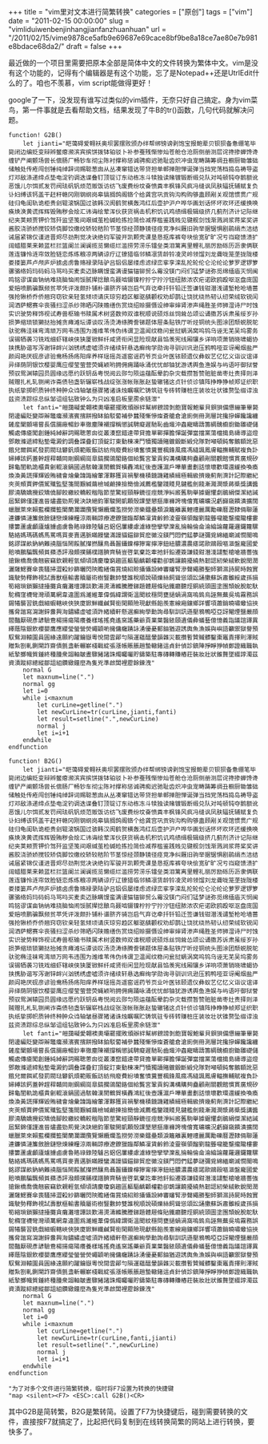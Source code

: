 +++
title = "vim里对文本进行简繁转换"
categories = ["原创"]
tags = ["vim"]
date = "2011-02-15 00:00:00"
slug = "vimliduiwenbenjinhangjianfanzhuanhuan"
url = "/2011/02/15/vime9878ce5afb9e69687e69cace8bf9be8a18ce7ae80e7b981e8bdace68da2/"
draft = false
+++

最近做的一个项目里需要把原本全部是简体中文的文件转换为繁体中文。vim是没有这个功能的，记得有个编辑器是有这个功能，忘了是Notepad++还是UtrlEdit什么的了。咱也不羡慕，vim script能做得更好！

google了一下，没发现有谁写过类似的vim插件，无奈只好自己搞定。身为vim菜鸟，第一件事就是去看帮助文档，结果发现了牛B的tr()函数，几句代码就解决问题。

    function! G2B()  
        let jianti="皑蔼碍爱翱袄奥坝罢摆败颁办绊帮绑镑谤剥饱宝报鲍辈贝钡狈备惫绷笔毕毙闭边编贬变辩辫鳖瘪濒滨宾摈饼拨钵铂驳卜补参蚕残惭惨灿苍舱仓沧厕侧册测层诧搀掺蝉馋谗缠铲产阐颤场尝长偿肠厂畅钞车彻尘陈衬撑称惩诚骋痴迟驰耻齿炽冲虫宠畴踌筹绸丑橱厨锄雏础储触处传疮闯创锤纯绰辞词赐聪葱囱从丛凑窜错达带贷担单郸掸胆惮诞弹当挡党荡档捣岛祷导盗灯邓敌涤递缔点垫电淀钓调迭谍叠钉顶锭订东动栋冻斗犊独读赌镀锻断缎兑队对吨顿钝夺鹅额讹恶饿儿尔饵贰发罚阀珐矾钒烦范贩饭访纺飞废费纷坟奋愤粪丰枫锋风疯冯缝讽凤肤辐抚辅赋复负讣妇缚该钙盖干赶秆赣冈刚钢纲岗皋镐搁鸽阁铬个给龚宫巩贡钩沟构购够蛊顾剐关观馆惯贯广规硅归龟闺轨诡柜贵刽辊滚锅国过骇韩汉阂鹤贺横轰鸿红后壶护沪户哗华画划话怀坏欢环还缓换唤痪焕涣黄谎挥辉毁贿秽会烩汇讳诲绘荤浑伙获货祸击机积饥讥鸡绩缉极辑级挤几蓟剂济计记际继纪夹荚颊贾钾价驾歼监坚笺间艰缄茧检碱硷拣捡简俭减荐槛鉴践贱见键舰剑饯渐溅涧浆蒋桨奖讲酱胶浇骄娇搅铰矫侥脚饺缴绞轿较秸阶节茎惊经颈静镜径痉竞净纠厩旧驹举据锯惧剧鹃绢杰洁结诫届紧锦仅谨进晋烬尽劲荆觉决诀绝钧军骏开凯颗壳课垦恳抠库裤夸块侩宽矿旷况亏岿窥馈溃扩阔蜡腊莱来赖蓝栏拦篮阑兰澜谰揽览懒缆烂滥捞劳涝乐镭垒类泪篱离里鲤礼丽厉励砾历沥隶俩联莲连镰怜涟帘敛脸链恋炼练粮凉两辆谅疗辽镣猎临邻鳞凛赁龄铃凌灵岭领馏刘龙聋咙笼垄拢陇楼娄搂篓芦卢颅庐炉掳卤虏鲁赂禄录陆驴吕铝侣屡缕虑滤绿峦挛孪滦乱抡轮伦仑沦纶论萝罗逻锣箩骡骆络妈玛码蚂马骂吗买麦卖迈脉瞒馒蛮满谩猫锚铆贸么霉没镁门闷们锰梦谜弥觅绵缅庙灭悯闽鸣铭谬谋亩钠纳难挠脑恼闹馁腻撵捻酿鸟聂啮镊镍柠狞宁拧泞钮纽脓浓农疟诺欧鸥殴呕沤盘庞国爱赔喷鹏骗飘频贫苹凭评泼颇扑铺朴谱脐齐骑岂启气弃讫牵扦钎铅迁签谦钱钳潜浅谴堑枪呛墙蔷强抢锹桥乔侨翘窍窃钦亲轻氢倾顷请庆琼穷趋区躯驱龋颧权劝却鹊让饶扰绕热韧认纫荣绒软锐闰润洒萨鳃赛伞丧骚扫涩杀纱筛晒闪陕赡缮伤赏烧绍赊摄慑设绅审婶肾渗声绳胜圣师狮湿诗尸时蚀实识驶势释饰视试寿兽枢输书赎属术树竖数帅双谁税顺说硕烁丝饲耸怂颂讼诵擞苏诉肃虽绥岁孙损笋缩琐锁獭挞抬摊贪瘫滩坛谭谈叹汤烫涛绦腾誊锑题体屉条贴铁厅听烃铜统头图涂团颓蜕脱鸵驮驼椭洼袜弯湾顽万网韦违围为潍维苇伟伪纬谓卫温闻纹稳问瓮挝蜗涡窝呜钨乌诬无芜吴坞雾务误锡牺袭习铣戏细虾辖峡侠狭厦锨鲜纤咸贤衔闲显险现献县馅羡宪线厢镶乡详响项萧销晓啸蝎协挟携胁谐写泻谢锌衅兴汹锈绣虚嘘须许绪续轩悬选癣绚学勋询寻驯训讯逊压鸦鸭哑亚讶阉烟盐严颜阎艳厌砚彦谚验鸯杨扬疡阳痒养样瑶摇尧遥窑谣药爷页业叶医铱颐遗仪彝蚁艺亿忆义诣议谊译异绎荫阴银饮樱婴鹰应缨莹萤营荧蝇颖哟拥佣痈踊咏涌优忧邮铀犹游诱舆鱼渔娱与屿语吁御狱誉预驭鸳渊辕园员圆缘远愿约跃钥岳粤悦阅云郧匀陨运蕴酝晕韵杂灾载攒暂赞赃脏凿枣灶责择则泽贼赠扎札轧铡闸诈斋债毡盏斩辗崭栈战绽张涨帐账胀赵蛰辙锗这贞针侦诊镇阵挣睁狰帧郑证织职执纸挚掷帜质钟终种肿众诌轴皱昼骤猪诸诛烛瞩嘱贮铸筑驻专砖转赚桩庄装妆壮状锥赘坠缀谆浊兹资渍踪综总纵邹诅组钻致钟么为只凶准启板里雳余链泄"  
        let fanti="皚藹礙愛翺襖奧壩罷擺敗頒辦絆幫綁鎊謗剝飽寶報鮑輩貝鋇狽備憊繃筆畢斃閉邊編貶變辯辮鼈癟瀕濱賓擯餅撥缽鉑駁蔔補參蠶殘慚慘燦蒼艙倉滄廁側冊測層詫攙摻蟬饞讒纏鏟産闡顫場嘗長償腸廠暢鈔車徹塵陳襯撐稱懲誠騁癡遲馳恥齒熾沖蟲寵疇躊籌綢醜櫥廚鋤雛礎儲觸處傳瘡闖創錘純綽辭詞賜聰蔥囪從叢湊竄錯達帶貸擔單鄲撣膽憚誕彈當擋黨蕩檔搗島禱導盜燈鄧敵滌遞締點墊電澱釣調叠諜疊釘頂錠訂東動棟凍鬥犢獨讀賭鍍鍛斷緞兌隊對噸頓鈍奪鵝額訛惡餓兒爾餌貳發罰閥琺礬釩煩範販飯訪紡飛廢費紛墳奮憤糞豐楓鋒風瘋馮縫諷鳳膚輻撫輔賦複負訃婦縛該鈣蓋幹趕稈贛岡剛鋼綱崗臯鎬擱鴿閣鉻個給龔宮鞏貢鈎溝構購夠蠱顧剮關觀館慣貫廣規矽歸龜閨軌詭櫃貴劊輥滾鍋國過駭韓漢閡鶴賀橫轟鴻紅後壺護滬戶嘩華畫劃話懷壞歡環還緩換喚瘓煥渙黃謊揮輝毀賄穢會燴彙諱誨繪葷渾夥獲貨禍擊機積饑譏雞績緝極輯級擠幾薊劑濟計記際繼紀夾莢頰賈鉀價駕殲監堅箋間艱緘繭檢堿鹼揀撿簡儉減薦檻鑒踐賤見鍵艦劍餞漸濺澗漿蔣槳獎講醬膠澆驕嬌攪鉸矯僥腳餃繳絞轎較稭階節莖驚經頸靜鏡徑痙競淨糾廄舊駒舉據鋸懼劇鵑絹傑潔結誡屆緊錦僅謹進晉燼盡勁荊覺決訣絕鈞軍駿開凱顆殼課墾懇摳庫褲誇塊儈寬礦曠況虧巋窺饋潰擴闊蠟臘萊來賴藍欄攔籃闌蘭瀾讕攬覽懶纜爛濫撈勞澇樂鐳壘類淚籬離裏鯉禮麗厲勵礫曆瀝隸倆聯蓮連鐮憐漣簾斂臉鏈戀煉練糧涼兩輛諒療遼鐐獵臨鄰鱗凜賃齡鈴淩靈嶺領餾劉龍聾嚨籠壟攏隴樓婁摟簍蘆盧顱廬爐擄鹵虜魯賂祿錄陸驢呂鋁侶屢縷慮濾綠巒攣孿灤亂掄輪倫侖淪綸論蘿羅邏鑼籮騾駱絡媽瑪碼螞馬罵嗎買麥賣邁脈瞞饅蠻滿謾貓錨鉚貿麽黴沒鎂門悶們錳夢謎彌覓綿緬廟滅憫閩鳴銘謬謀畝鈉納難撓腦惱鬧餒膩攆撚釀鳥聶齧鑷鎳檸獰甯擰濘鈕紐膿濃農瘧諾歐鷗毆嘔漚盤龐國愛賠噴鵬騙飄頻貧蘋憑評潑頗撲鋪樸譜臍齊騎豈啓氣棄訖牽扡釺鉛遷簽謙錢鉗潛淺譴塹槍嗆牆薔強搶鍬橋喬僑翹竅竊欽親輕氫傾頃請慶瓊窮趨區軀驅齲顴權勸卻鵲讓饒擾繞熱韌認紉榮絨軟銳閏潤灑薩鰓賽傘喪騷掃澀殺紗篩曬閃陝贍繕傷賞燒紹賒攝懾設紳審嬸腎滲聲繩勝聖師獅濕詩屍時蝕實識駛勢釋飾視試壽獸樞輸書贖屬術樹豎數帥雙誰稅順說碩爍絲飼聳慫頌訟誦擻蘇訴肅雖綏歲孫損筍縮瑣鎖獺撻擡攤貪癱灘壇譚談歎湯燙濤縧騰謄銻題體屜條貼鐵廳聽烴銅統頭圖塗團頹蛻脫鴕馱駝橢窪襪彎灣頑萬網韋違圍爲濰維葦偉僞緯謂衛溫聞紋穩問甕撾蝸渦窩嗚鎢烏誣無蕪吳塢霧務誤錫犧襲習銑戲細蝦轄峽俠狹廈鍁鮮纖鹹賢銜閑顯險現獻縣餡羨憲線廂鑲鄉詳響項蕭銷曉嘯蠍協挾攜脅諧寫瀉謝鋅釁興洶鏽繡虛噓須許緒續軒懸選癬絢學勳詢尋馴訓訊遜壓鴉鴨啞亞訝閹煙鹽嚴顔閻豔厭硯彥諺驗鴦楊揚瘍陽癢養樣瑤搖堯遙窯謠藥爺頁業葉醫銥頤遺儀彜蟻藝億憶義詣議誼譯異繹蔭陰銀飲櫻嬰鷹應纓瑩螢營熒蠅穎喲擁傭癰踴詠湧優憂郵鈾猶遊誘輿魚漁娛與嶼語籲禦獄譽預馭鴛淵轅園員圓緣遠願約躍鑰嶽粵悅閱雲鄖勻隕運蘊醞暈韻雜災載攢暫贊贓髒鑿棗竈責擇則澤賊贈紮劄軋鍘閘詐齋債氈盞斬輾嶄棧戰綻張漲帳賬脹趙蟄轍鍺這貞針偵診鎮陣掙睜猙幀鄭證織職執紙摯擲幟質鍾終種腫衆謅軸皺晝驟豬諸誅燭矚囑貯鑄築駐專磚轉賺樁莊裝妝壯狀錐贅墜綴諄濁茲資漬蹤綜總縱鄒詛組鑽緻鐘麼為隻兇準啟闆裡靂餘鍊洩"  
        normal G  
        let maxnum=line(".")  
        normal gg  
        let i=0  
        while i<maxnum  
            let curLine=getline(".")  
            let newCurLine=tr(curLine,jianti,fanti)  
            let result=setline(".",newCurLine)  
            normal j  
            let i=i+1  
        endwhile  
    endfunction  
    
    function! B2G()  
        let jianti="皑蔼碍爱翱袄奥坝罢摆败颁办绊帮绑镑谤剥饱宝报鲍辈贝钡狈备惫绷笔毕毙闭边编贬变辩辫鳖瘪濒滨宾摈饼拨钵铂驳卜补参蚕残惭惨灿苍舱仓沧厕侧册测层诧搀掺蝉馋谗缠铲产阐颤场尝长偿肠厂畅钞车彻尘陈衬撑称惩诚骋痴迟驰耻齿炽冲虫宠畴踌筹绸丑橱厨锄雏础储触处传疮闯创锤纯绰辞词赐聪葱囱从丛凑窜错达带贷担单郸掸胆惮诞弹当挡党荡档捣岛祷导盗灯邓敌涤递缔点垫电淀钓调迭谍叠钉顶锭订东动栋冻斗犊独读赌镀锻断缎兑队对吨顿钝夺鹅额讹恶饿儿尔饵贰发罚阀珐矾钒烦范贩饭访纺飞废费纷坟奋愤粪丰枫锋风疯冯缝讽凤肤辐抚辅赋复负讣妇缚该钙盖干赶秆赣冈刚钢纲岗皋镐搁鸽阁铬个给龚宫巩贡钩沟构购够蛊顾剐关观馆惯贯广规硅归龟闺轨诡柜贵刽辊滚锅国过骇韩汉阂鹤贺横轰鸿红后壶护沪户哗华画划话怀坏欢环还缓换唤痪焕涣黄谎挥辉毁贿秽会烩汇讳诲绘荤浑伙获货祸击机积饥讥鸡绩缉极辑级挤几蓟剂济计记际继纪夹荚颊贾钾价驾歼监坚笺间艰缄茧检碱硷拣捡简俭减荐槛鉴践贱见键舰剑饯渐溅涧浆蒋桨奖讲酱胶浇骄娇搅铰矫侥脚饺缴绞轿较秸阶节茎惊经颈静镜径痉竞净纠厩旧驹举据锯惧剧鹃绢杰洁结诫届紧锦仅谨进晋烬尽劲荆觉决诀绝钧军骏开凯颗壳课垦恳抠库裤夸块侩宽矿旷况亏岿窥馈溃扩阔蜡腊莱来赖蓝栏拦篮阑兰澜谰揽览懒缆烂滥捞劳涝乐镭垒类泪篱离里鲤礼丽厉励砾历沥隶俩联莲连镰怜涟帘敛脸链恋炼练粮凉两辆谅疗辽镣猎临邻鳞凛赁龄铃凌灵岭领馏刘龙聋咙笼垄拢陇楼娄搂篓芦卢颅庐炉掳卤虏鲁赂禄录陆驴吕铝侣屡缕虑滤绿峦挛孪滦乱抡轮伦仑沦纶论萝罗逻锣箩骡骆络妈玛码蚂马骂吗买麦卖迈脉瞒馒蛮满谩猫锚铆贸么霉没镁门闷们锰梦谜弥觅绵缅庙灭悯闽鸣铭谬谋亩钠纳难挠脑恼闹馁腻撵捻酿鸟聂啮镊镍柠狞宁拧泞钮纽脓浓农疟诺欧鸥殴呕沤盘庞国爱赔喷鹏骗飘频贫苹凭评泼颇扑铺朴谱脐齐骑岂启气弃讫牵扦钎铅迁签谦钱钳潜浅谴堑枪呛墙蔷强抢锹桥乔侨翘窍窃钦亲轻氢倾顷请庆琼穷趋区躯驱龋颧权劝却鹊让饶扰绕热韧认纫荣绒软锐闰润洒萨鳃赛伞丧骚扫涩杀纱筛晒闪陕赡缮伤赏烧绍赊摄慑设绅审婶肾渗声绳胜圣师狮湿诗尸时蚀实识驶势释饰视试寿兽枢输书赎属术树竖数帅双谁税顺说硕烁丝饲耸怂颂讼诵擞苏诉肃虽绥岁孙损笋缩琐锁獭挞抬摊贪瘫滩坛谭谈叹汤烫涛绦腾誊锑题体屉条贴铁厅听烃铜统头图涂团颓蜕脱鸵驮驼椭洼袜弯湾顽万网韦违围为潍维苇伟伪纬谓卫温闻纹稳问瓮挝蜗涡窝呜钨乌诬无芜吴坞雾务误锡牺袭习铣戏细虾辖峡侠狭厦锨鲜纤咸贤衔闲显险现献县馅羡宪线厢镶乡详响项萧销晓啸蝎协挟携胁谐写泻谢锌衅兴汹锈绣虚嘘须许绪续轩悬选癣绚学勋询寻驯训讯逊压鸦鸭哑亚讶阉烟盐严颜阎艳厌砚彦谚验鸯杨扬疡阳痒养样瑶摇尧遥窑谣药爷页业叶医铱颐遗仪彝蚁艺亿忆义诣议谊译异绎荫阴银饮樱婴鹰应缨莹萤营荧蝇颖哟拥佣痈踊咏涌优忧邮铀犹游诱舆鱼渔娱与屿语吁御狱誉预驭鸳渊辕园员圆缘远愿约跃钥岳粤悦阅云郧匀陨运蕴酝晕韵杂灾载攒暂赞赃脏凿枣灶责择则泽贼赠扎札轧铡闸诈斋债毡盏斩辗崭栈战绽张涨帐账胀赵蛰辙锗这贞针侦诊镇阵挣睁狰帧郑证织职执纸挚掷帜质钟终种肿众诌轴皱昼骤猪诸诛烛瞩嘱贮铸筑驻专砖转赚桩庄装妆壮状锥赘坠缀谆浊兹资渍踪综总纵邹诅组钻致钟么为只凶准启板里雳余链泄"  
        let fanti="皚藹礙愛翺襖奧壩罷擺敗頒辦絆幫綁鎊謗剝飽寶報鮑輩貝鋇狽備憊繃筆畢斃閉邊編貶變辯辮鼈癟瀕濱賓擯餅撥缽鉑駁蔔補參蠶殘慚慘燦蒼艙倉滄廁側冊測層詫攙摻蟬饞讒纏鏟産闡顫場嘗長償腸廠暢鈔車徹塵陳襯撐稱懲誠騁癡遲馳恥齒熾沖蟲寵疇躊籌綢醜櫥廚鋤雛礎儲觸處傳瘡闖創錘純綽辭詞賜聰蔥囪從叢湊竄錯達帶貸擔單鄲撣膽憚誕彈當擋黨蕩檔搗島禱導盜燈鄧敵滌遞締點墊電澱釣調叠諜疊釘頂錠訂東動棟凍鬥犢獨讀賭鍍鍛斷緞兌隊對噸頓鈍奪鵝額訛惡餓兒爾餌貳發罰閥琺礬釩煩範販飯訪紡飛廢費紛墳奮憤糞豐楓鋒風瘋馮縫諷鳳膚輻撫輔賦複負訃婦縛該鈣蓋幹趕稈贛岡剛鋼綱崗臯鎬擱鴿閣鉻個給龔宮鞏貢鈎溝構購夠蠱顧剮關觀館慣貫廣規矽歸龜閨軌詭櫃貴劊輥滾鍋國過駭韓漢閡鶴賀橫轟鴻紅後壺護滬戶嘩華畫劃話懷壞歡環還緩換喚瘓煥渙黃謊揮輝毀賄穢會燴彙諱誨繪葷渾夥獲貨禍擊機積饑譏雞績緝極輯級擠幾薊劑濟計記際繼紀夾莢頰賈鉀價駕殲監堅箋間艱緘繭檢堿鹼揀撿簡儉減薦檻鑒踐賤見鍵艦劍餞漸濺澗漿蔣槳獎講醬膠澆驕嬌攪鉸矯僥腳餃繳絞轎較稭階節莖驚經頸靜鏡徑痙競淨糾廄舊駒舉據鋸懼劇鵑絹傑潔結誡屆緊錦僅謹進晉燼盡勁荊覺決訣絕鈞軍駿開凱顆殼課墾懇摳庫褲誇塊儈寬礦曠況虧巋窺饋潰擴闊蠟臘萊來賴藍欄攔籃闌蘭瀾讕攬覽懶纜爛濫撈勞澇樂鐳壘類淚籬離裏鯉禮麗厲勵礫曆瀝隸倆聯蓮連鐮憐漣簾斂臉鏈戀煉練糧涼兩輛諒療遼鐐獵臨鄰鱗凜賃齡鈴淩靈嶺領餾劉龍聾嚨籠壟攏隴樓婁摟簍蘆盧顱廬爐擄鹵虜魯賂祿錄陸驢呂鋁侶屢縷慮濾綠巒攣孿灤亂掄輪倫侖淪綸論蘿羅邏鑼籮騾駱絡媽瑪碼螞馬罵嗎買麥賣邁脈瞞饅蠻滿謾貓錨鉚貿麽黴沒鎂門悶們錳夢謎彌覓綿緬廟滅憫閩鳴銘謬謀畝鈉納難撓腦惱鬧餒膩攆撚釀鳥聶齧鑷鎳檸獰甯擰濘鈕紐膿濃農瘧諾歐鷗毆嘔漚盤龐國愛賠噴鵬騙飄頻貧蘋憑評潑頗撲鋪樸譜臍齊騎豈啓氣棄訖牽扡釺鉛遷簽謙錢鉗潛淺譴塹槍嗆牆薔強搶鍬橋喬僑翹竅竊欽親輕氫傾頃請慶瓊窮趨區軀驅齲顴權勸卻鵲讓饒擾繞熱韌認紉榮絨軟銳閏潤灑薩鰓賽傘喪騷掃澀殺紗篩曬閃陝贍繕傷賞燒紹賒攝懾設紳審嬸腎滲聲繩勝聖師獅濕詩屍時蝕實識駛勢釋飾視試壽獸樞輸書贖屬術樹豎數帥雙誰稅順說碩爍絲飼聳慫頌訟誦擻蘇訴肅雖綏歲孫損筍縮瑣鎖獺撻擡攤貪癱灘壇譚談歎湯燙濤縧騰謄銻題體屜條貼鐵廳聽烴銅統頭圖塗團頹蛻脫鴕馱駝橢窪襪彎灣頑萬網韋違圍爲濰維葦偉僞緯謂衛溫聞紋穩問甕撾蝸渦窩嗚鎢烏誣無蕪吳塢霧務誤錫犧襲習銑戲細蝦轄峽俠狹廈鍁鮮纖鹹賢銜閑顯險現獻縣餡羨憲線廂鑲鄉詳響項蕭銷曉嘯蠍協挾攜脅諧寫瀉謝鋅釁興洶鏽繡虛噓須許緒續軒懸選癬絢學勳詢尋馴訓訊遜壓鴉鴨啞亞訝閹煙鹽嚴顔閻豔厭硯彥諺驗鴦楊揚瘍陽癢養樣瑤搖堯遙窯謠藥爺頁業葉醫銥頤遺儀彜蟻藝億憶義詣議誼譯異繹蔭陰銀飲櫻嬰鷹應纓瑩螢營熒蠅穎喲擁傭癰踴詠湧優憂郵鈾猶遊誘輿魚漁娛與嶼語籲禦獄譽預馭鴛淵轅園員圓緣遠願約躍鑰嶽粵悅閱雲鄖勻隕運蘊醞暈韻雜災載攢暫贊贓髒鑿棗竈責擇則澤賊贈紮劄軋鍘閘詐齋債氈盞斬輾嶄棧戰綻張漲帳賬脹趙蟄轍鍺這貞針偵診鎮陣掙睜猙幀鄭證織職執紙摯擲幟質鍾終種腫衆謅軸皺晝驟豬諸誅燭矚囑貯鑄築駐專磚轉賺樁莊裝妝壯狀錐贅墜綴諄濁茲資漬蹤綜總縱鄒詛組鑽緻鐘麼為隻兇準啟闆裡靂餘鍊洩"  
        normal G  
        let maxnum=line(".")  
        normal gg  
        let i=0  
        while i<maxnum  
            let curLine=getline(".")  
            let newCurLine=tr(curLine,fanti,jianti)  
            let result=setline(".",newCurLine)  
            normal j  
            let i=i+1  
        endwhile  
    endfunction  
    
    "为了对多个文件进行简繁转换，临时将F7设置为转换的快捷键  
    "map <silent><F7> <ESC>:call G2B()<CR>  


其中G2B是简转繁，B2G是繁转简。设置了F7为快捷键后，碰到需要转换的文件，直接按F7就搞定了，比起把代码复制到在线转换简繁的网站上进行转换，要快多了。